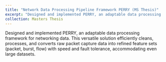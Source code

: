 ```yaml
---
title: "Network Data Processing Pipeline Framework PERRY (MS Thesis)"
excerpt: "Designed and implemented PERRY, an adaptable data processing framework for networking data.<br/><img src='/images/images4.png'>"
collection: Masters Thesis
---
```


Designed and implemented PERRY, an adaptable data processing framework for networking data. This versatile solution efficiently cleans, processes, and converts raw packet capture data into refined feature sets (packet, burst, flow) with speed and fault tolerance, accommodating even large datasets.
